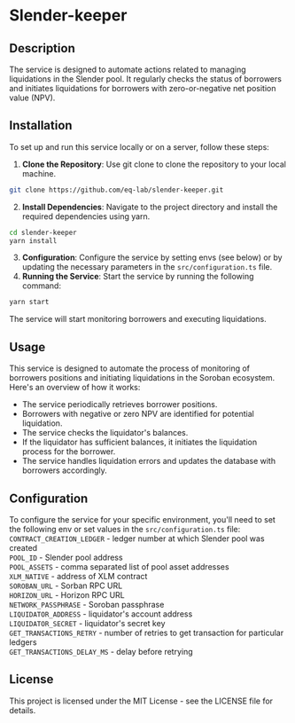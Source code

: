 # Slender-keeper
## Description
The service is designed to automate actions related to managing liquidations in the Slender pool. It regularly checks the status of borrowers and initiates liquidations for borrowers with zero-or-negative net position value (NPV).
## Installation
To set up and run this service locally or on a server, follow these steps:
1. **Clone the Repository**: Use git clone to clone the repository to your local machine.
```bash
git clone https://github.com/eq-lab/slender-keeper.git
```
2. **Install Dependencies**: Navigate to the project directory and install the required dependencies using yarn.
```bash
cd slender-keeper
yarn install
```
3. **Configuration**: Configure the service by setting envs (see below) or by updating the necessary parameters in the `src/configuration.ts` file.
4. **Running the Service**: Start the service by running the following command:
```bash
yarn start
```
The service will start monitoring borrowers and executing liquidations.
## Usage
This service is designed to automate the process of monitoring of borrowers positions and initiating liquidations in the Soroban ecosystem. Here's an overview of how it works:
- The service periodically retrieves borrower positions.
- Borrowers with negative or zero NPV are identified for potential liquidation.
- The service checks the liquidator's balances.
- If the liquidator has sufficient balances, it initiates the liquidation process for the borrower.
- The service handles liquidation errors and updates the database with borrowers accordingly.
## Configuration
To configure the service for your specific environment, you'll need to set the following env or set values in the `src/configuration.ts` file:
`CONTRACT_CREATION_LEDGER` - ledger number at which Slender pool was created\
`POOL_ID` - Slender pool address\
`POOL_ASSETS` - comma separated list of pool asset addresses\
`XLM_NATIVE` - address of XLM contract\
`SOROBAN_URL` - Sorban RPC URL\
`HORIZON_URL` - Horizon RPC URL\
`NETWORK_PASSPHRASE` - Soroban passphrase\
`LIQUIDATOR_ADDRESS` - liquidator's account address\
`LIQUIDATOR_SECRET` - liquidator's secret key\
`GET_TRANSACTIONS_RETRY` - number of retries to get transaction for particular ledgers\
`GET_TRANSACTIONS_DELAY_MS` - delay before retrying
## License
This project is licensed under the MIT License - see the LICENSE file for details.